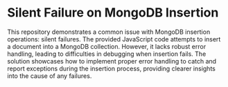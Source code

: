 # Silent Failure on MongoDB Insertion

This repository demonstrates a common issue with MongoDB insertion operations: silent failures.  The provided JavaScript code attempts to insert a document into a MongoDB collection. However, it lacks robust error handling, leading to difficulties in debugging when insertion fails. The solution showcases how to implement proper error handling to catch and report exceptions during the insertion process, providing clearer insights into the cause of any failures.